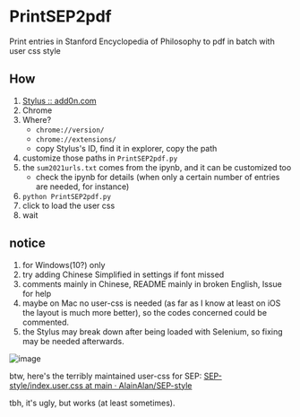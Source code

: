 # PrintSEP2pdf
Print entries in Stanford Encyclopedia of Philosophy to pdf in batch with user css style


## How

1. [Stylus :: add0n.com](https://add0n.com/stylus.html)
2. Chrome
3. Where?
    - `chrome://version/`
    - `chrome://extensions/`
    - copy Stylus's ID, find it in explorer, copy the path
7. customize those paths in `PrintSEP2pdf.py`
8. the `sum2021urls.txt` comes from the ipynb, and it can be customized too
    - check the ipynb for details (when only a certain number of entries are needed, for instance)
10. `python PrintSEP2pdf.py`
11. click to load the user css
12. wait

## notice

1. for Windows(10?) only
2. try adding Chinese Simplified in settings if font missed
3. comments mainly in Chinese, README mainly in broken English, Issue for help
4. maybe on Mac no user-css is needed (as far as I know at least on iOS the layout is much more better), so the codes concerned could be commented.
5. the Stylus may break down after being loaded with Selenium, so fixing may be needed afterwards.

![image](https://user-images.githubusercontent.com/67500714/124373875-cf095f80-dcc8-11eb-96ef-c3c10b103708.png)



btw, here's the terribly maintained user-css for SEP: [SEP-style/index.user.css at main · AlainAlan/SEP-style](https://github.com/AlainAlan/SEP-style/blob/main/index.user.css)

tbh, it's ugly, but works (at least sometimes).
